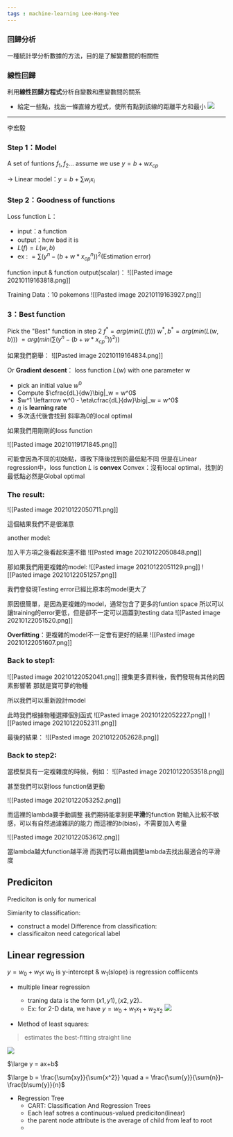 ```yaml
---
tags : machine-learning Lee-Hong-Yee
---
```


### 回歸分析
一種統計學分析數據的方法，目的是了解變數間的相關性

### 線性回歸
利用**線性回歸方程式**分析自變數和應變數間的關系
* 給定一些點，找出一條直線方程式，使所有點到該線的距離平方和最小
![](https://i.imgur.com/kNALXUB.png)


---
李宏毅

### Step 1：Model
A set of funtions $f_1, f_2...$
assume we use $y = b + wx_{cp}$

-> Linear model：$y = b+ \sum{w_ix_i}$

### Step 2：Goodness of functions
Loss function $L$：
* input：a function
* output：how bad it is
* $L(f)=L(w,b)$
* ex : $= \sum{(y^n - (b + w* x ^n_{cp}))^2}$(Estimation error)

function input & function output(scalar)：
![[Pasted image 20210119163818.png]]

Training Data：10 pokemons
![[Pasted image 20210119163927.png]]

###  3：Best function
Pick the "Best" function in step 2
$f^* = arg(min(L(f)))$
$w^*, b^* = arg(min(L(w,b)))$
$= arg(min(\sum{(y^n-(b+w*x^n_{cp}))^2}))$

如果我們窮舉：
![[Pasted image 20210119164834.png]]

Or **Gradient descent**：
loss function $L(w)$ with one parameter $w$
* pick an initial value $w^0$
* Compute $\cfrac{dL}{dw}\big|_w = w^0$
* $w^1 \leftarrow w^0 - \eta\cfrac{dL}{dw}\big|_w = w^0$
* $\eta$ is **learning rate**
* 多次迭代後會找到 斜率為0的local optimal

如果我們用剛剛的loss function

![[Pasted image 20210119171845.png]]

可能會因為不同的初始點，導致下降後找到的最低點不同
但是在Linear regression中，loss function $L$ is **convex**
Convex：沒有local optimal，找到的最低點必然是Global optimal
 
 ### The result:
 
 ![[Pasted image 20210122050711.png]]
 
 這個結果我們不是很滿意
 
 another model:
 
 加入平方項之後看起來還不錯
 ![[Pasted image 20210122050848.png]]
 
 那如果我們用更複雜的model:
 ![[Pasted image 20210122051129.png]]
 ![[Pasted image 20210122051257.png]]
 
 我們會發現Testing error已經比原本的model更大了
 
 原因很簡單，是因為更複雜的model，通常包含了更多的funtion space
 所以可以讓training的error更低，但是卻不一定可以涵蓋到testing data
 ![[Pasted image 20210122051520.png]]
 
 **Overfitting**：更複雜的model不一定會有更好的結果 
 ![[Pasted image 20210122051607.png]]
 
### Back to step1:
![[Pasted image 20210122052041.png]]
搜集更多資料後，我們發現有其他的因素影響著
那就是寶可夢的物種

所以我們可以重新設計model

此時我們根據物種選擇個別函式
![[Pasted image 20210122052227.png]]
![[Pasted image 20210122052311.png]]

最後的結果：
![[Pasted image 20210122052628.png]]

### Back to step2:
當模型具有一定複雜度的時候，例如：
![[Pasted image 20210122053518.png]]

甚至我們可以對loss function做更動

![[Pasted image 20210122053252.png]]

而這裡的lambda要手動調整
我們期待能拿到更**平滑**的function
對輸入比較不敏感，可以有自然過濾雜訊的能力
而這裡的$b$(bias)，不需要加入考量

![[Pasted image 20210122053612.png]]

當lambda越大function越平滑
而我們可以藉由調整lambda去找出最適合的平滑度

## Prediciton
Prediciton is only for numerical

Simiarity to classification:
* construct a model
Difference from classification:
* classificaiton need categorical label

## Linear regression
$y = w_0 + w_1x$
$w_0$ is y-intercept & $w_1$(slope) is regression coffiicents

* multiple linear regression
	* traning data is the form $(x1,y1),(x2,y2)..$
	* Ex: for 2-D data, we have $y = w_0 + w_1x_1 + w_2x_2$
![](https://i.imgur.com/qpmTizr.png)


* Method of least squares:
> estimates the best-fitting straight line

![](https://i.imgur.com/cVz1LAL.png)

$\large y = ax+b$ 

$\large b = \frac{\sum{xy}}{\sum{x^2}} \quad  a = \frac{\sum{y}}{\sum{n}}-\frac{b\sum{y}}{n}$

* Regression Tree
	* CART: Classification And Regression Trees
	* Each leaf sotres a continuous-valued prediciton(linear)
	* the parent node attribute is the average of child from leaf to root
	* 